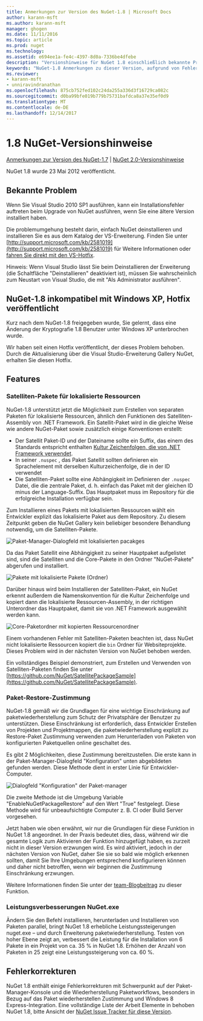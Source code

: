 ```yaml
---
title: Anmerkungen zur Version des NuGet-1.8 | Microsoft Docs
author: karann-msft
ms.author: karann-msft
manager: ghogen
ms.date: 11/11/2016
ms.topic: article
ms.prod: nuget
ms.technology: 
ms.assetid: e694ee1a-fe4c-4397-8d0a-7336be4dfebe
description: "Versionshinweise für NuGet 1.8 einschließlich bekannte Probleme, Fehlerbehebungen, Funktionen und Archivierung von dcrs Design."
keywords: "NuGet-1.8 Anmerkungen zu dieser Version, aufgrund von Fehlerbehebungen, bekannte Probleme, zusätzliche Funktionen, Archivierung von dcrs Design"
ms.reviewer:
- karann-msft
- unniravindranathan
ms.openlocfilehash: 875cb752fed102c24da255a336d3f16729ca082c
ms.sourcegitcommit: d0ba99bfe019b779b75731bafdca8a37e35ef0d9
ms.translationtype: MT
ms.contentlocale: de-DE
ms.lasthandoff: 12/14/2017
---
```

# <a name="nuget-18-release-notes"></a>1.8 NuGet-Versionshinweise

[Anmerkungen zur Version des NuGet-1.7](../release-notes/nuget-1.7.md) | [NuGet 2.0-Versionshinweise](../release-notes/nuget-2.0.md)

NuGet 1.8 wurde 23 Mai 2012 veröffentlicht.

## <a name="known-installation-issue"></a>Bekannte Problem
Wenn Sie Visual Studio 2010 SP1 ausführen, kann ein Installationsfehler auftreten beim Upgrade von NuGet ausführen, wenn Sie eine ältere Version installiert haben.

Die problemumgehung besteht darin, einfach NuGet deinstallieren und installieren Sie es aus dem Katalog der VS-Erweiterung.  Finden Sie unter [http://support.microsoft.com/kb/2581019](http://support.microsoft.com/kb/2581019) für Weitere Informationen oder [fahren Sie direkt mit den VS-Hotfix](http://bit.ly/vsixcertfix).

Hinweis: Wenn Visual Studio lässt Sie beim Deinstallieren der Erweiterung (die Schaltfläche "Deinstallieren" deaktiviert ist), müssen Sie wahrscheinlich zum Neustart von Visual Studio, die mit "Als Administrator ausführen".

## <a name="nuget-18-incompatible-with-windows-xp-hotfix-published"></a>NuGet-1.8 inkompatibel mit Windows XP, Hotfix veröffentlicht

Kurz nach dem NuGet-1.8 freigegeben wurde, Sie gelernt, dass eine Änderung der Kryptografie 1.8 Benutzer unter Windows XP unterbrochen wurde.

Wir haben seit einen Hotfix veröffentlicht, der dieses Problem behoben.  Durch die Aktualisierung über die Visual Studio-Erweiterung Gallery NuGet, erhalten Sie diesen Hotfix.

## <a name="features"></a>Features

### <a name="satellite-packages-for-localized-resources"></a>Satelliten-Pakete für lokalisierte Ressourcen
NuGet-1.8 unterstützt jetzt die Möglichkeit zum Erstellen von separaten Paketen für lokalisierte Ressourcen, ähnlich den Funktionen des Satelliten-Assembly von .NET Framework.  Ein Satellit-Paket wird in die gleiche Weise wie andere NuGet-Paket sowie zusätzlich einige Konventionen erstellt:

* Der Satellit Paket-ID und der Dateiname sollte ein Suffix, das einem des Standards entspricht enthalten [Kultur Zeichenfolgen, die von .NET Framework verwendet](http://msdn.microsoft.com/goglobal/bb896001.aspx).
* In seiner `.nuspec` , das Paket Satellit sollten definieren ein Sprachelement mit derselben Kulturzeichenfolge, die in der ID verwendet
* Die Satelliten-Paket sollte eine Abhängigkeit im Definieren der `.nuspec` Datei, die die zentrale Paket, d. h. einfach das Paket mit der gleichen ID minus der Language-Suffix.  Das Hauptpaket muss im Repository für die erfolgreiche Installation verfügbar sein.

Zum Installieren eines Pakets mit lokalisierten Ressourcen wählt ein Entwickler explizit das lokalisierte Paket aus dem Repository. Zu diesem Zeitpunkt geben die NuGet Gallery kein beliebiger besondere Behandlung notwendig, um die Satelliten-Pakete.

![Paket-Manager-Dialogfeld mit lokalisierten pacakges](./media/dlg-w-loc-packs.png)

Da das Paket Satellit eine Abhängigkeit zu seiner Hauptpaket aufgelistet sind, sind die Satelliten und die Core-Pakete in den Ordner "NuGet-Pakete" abgerufen und installiert.

![Pakete mit lokalisierte Pakete (Ordner)](./media/fldr-loc-packs.png)

Darüber hinaus wird beim Installieren der Satelliten-Paket, ein NuGet erkennt außerdem die Namenskonvention für die Kultur Zeichenfolge und kopiert dann die lokalisierte Ressourcen-Assembly, in der richtigen Unterordner das Hauptpaket, damit sie von .NET Framework ausgewählt werden kann.

![Core-Paketordner mit kopierten Ressourcenordner](./media/fldr-copied-loc.png)

Einem vorhandenen Fehler mit Satelliten-Paketen beachten ist, dass NuGet nicht lokalisierte Ressourcen kopiert die `bin` Ordner für Websiteprojekte.  Dieses Problem wird in der nächsten Version von NuGet behoben werden.

Ein vollständiges Beispiel demonstriert, zum Erstellen und Verwenden von Satelliten-Paketen finden Sie unter [https://github.com/NuGet/SatellitePackageSample](https://github.com/NuGet/SatellitePackageSample).

### <a name="package-restore-consent"></a>Paket-Restore-Zustimmung
NuGet-1.8 gemäß wir die Grundlagen für eine wichtige Einschränkung auf paketwiederherstellung zum Schutz der Privatsphäre der Benutzer zu unterstützen. Diese Einschränkung ist erforderlich, dass Entwickler Erstellen von Projekten und Projektmappen, die paketwiederherstellung explizit zu Restore-Paket Zustimmung verwenden zum Herunterladen von Paketen von konfigurierten Paketquellen online geschaltet des.

Es gibt 2 Möglichkeiten, diese Zustimmung bereitzustellen. Die erste kann in der Paket-Manager-Dialogfeld "Konfiguration" unten abgebildeten gefunden werden.  Diese Methode dient in erster Linie für Entwickler-Computer.

![Dialogfeld "Konfiguration" der Paket-manager](./media/pr-consent-configdlg.png)

Die zweite Methode ist die Umgebung Variable "EnableNuGetPackageRestore" auf den Wert "True" festgelegt.  Diese Methode wird für unbeaufsichtigte Computer z. B. CI oder Build Server vorgesehen.

Jetzt haben wie oben erwähnt, wir nur die Grundlagen für diese Funktion in NuGet 1.8 angeordnet.  In der Praxis bedeutet dies, dass, während wir die gesamte Logik zum Aktivieren der Funktion hinzugefügt haben, es zurzeit nicht in dieser Version erzwungen wird. Es wird aktiviert, jedoch in der nächsten Version von NuGet, daher Sie sie so bald wie möglich erkennen sollten, damit Sie Ihre Umgebungen entsprechend konfigurieren können und daher nicht betroffen, wenn wir beginnen die Zustimmung Einschränkung erzwungen.

Weitere Informationen finden Sie unter der [team-Blogbeitrag](http://blog.nuget.org/20120518/package-restore-and-consent.html) zu dieser Funktion.

### <a name="nugetexe-performance-improvements"></a>Leistungsverbesserungen NuGet.exe
Ändern Sie den Befehl installieren, herunterladen und Installieren von Paketen parallel, bringt NuGet 1.8 erhebliche Leistungssteigerungen nuget.exe – und durch Erweiterung paketwiederherstellung.  Testen von hoher Ebene zeigt an, verbessert die Leistung für die Installation von 6 Pakete in ein Projekt von ca. 35 % in NuGet 1.8.  Erhöhen der Anzahl von Paketen in 25 zeigt eine Leistungssteigerung von ca. 60 %.

## <a name="bug-fixes"></a>Fehlerkorrekturen
NuGet 1.8 enthält einige Fehlerkorrekturen mit Schwerpunkt auf der Paket-Manager-Konsole und die Wiederherstellung Paketworkflows, besonders in Bezug auf das Paket wiederherstellen Zustimmung und Windows 8 Express-Integration.
Eine vollständige Liste der Arbeit Elemente in behoben NuGet 1.8, bitte Ansicht der [NuGet Issue Tracker für diese Version](http://nuget.codeplex.com/workitem/list/advanced?keyword=&status=Closed&type=All&priority=All&release=NuGet%201.8&assignedTo=All&component=All&sortField=Votes&sortDirection=Descending&page=0).
